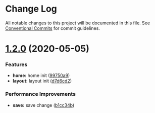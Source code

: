 # Change Log

All notable changes to this project will be documented in this file.
See [Conventional Commits](https://conventionalcommits.org) for commit guidelines.

# [1.2.0](https://github.com/AgilityJin/jhkz_fe/compare/@jhkz/official@1.1.0...@jhkz/official@1.2.0) (2020-05-05)


### Features

* **home:** home init ([99750a9](https://github.com/AgilityJin/jhkz_fe/commit/99750a9269a20b0b5e6add5cb20f17f98638a643))
* **layout:** layout init ([d7d6cd2](https://github.com/AgilityJin/jhkz_fe/commit/d7d6cd206f0c8db41f3403a432beb11cd8e57dbf))


### Performance Improvements

* **save:** save change ([b1cc34b](https://github.com/AgilityJin/jhkz_fe/commit/b1cc34b1db1041baf5018c3711a54abf20e7d61b))
